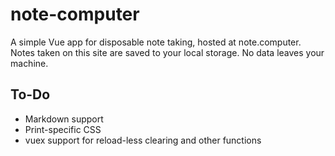 # note-computer

A simple Vue app for disposable note taking, hosted at note.computer. Notes taken on this site are saved to your local storage. No data leaves your machine.

## To-Do

- Markdown support
- Print-specific CSS
- vuex support for reload-less clearing and other functions